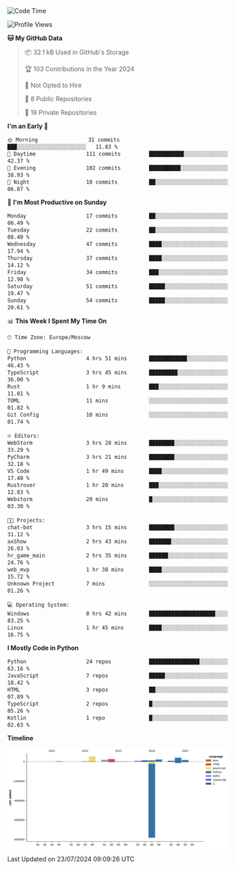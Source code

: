 <!--START_SECTION:waka-->
![Code Time](http://img.shields.io/badge/Code%20Time-416%20hrs%2041%20mins-blue)

![Profile Views](http://img.shields.io/badge/Profile%20Views-2-blue)

**🐱 My GitHub Data** 

> 📦 32.1 kB Used in GitHub's Storage 
 > 
> 🏆 103 Contributions in the Year 2024
 > 
> 🚫 Not Opted to Hire
 > 
> 📜 8 Public Repositories 
 > 
> 🔑 19 Private Repositories 
 > 
**I'm an Early 🐤** 

```text
🌞 Morning                31 commits          ███░░░░░░░░░░░░░░░░░░░░░░   11.83 % 
🌆 Daytime                111 commits         ███████████░░░░░░░░░░░░░░   42.37 % 
🌃 Evening                102 commits         ██████████░░░░░░░░░░░░░░░   38.93 % 
🌙 Night                  18 commits          ██░░░░░░░░░░░░░░░░░░░░░░░   06.87 % 
```
📅 **I'm Most Productive on Sunday** 

```text
Monday                   17 commits          ██░░░░░░░░░░░░░░░░░░░░░░░   06.49 % 
Tuesday                  22 commits          ██░░░░░░░░░░░░░░░░░░░░░░░   08.40 % 
Wednesday                47 commits          ████░░░░░░░░░░░░░░░░░░░░░   17.94 % 
Thursday                 37 commits          ████░░░░░░░░░░░░░░░░░░░░░   14.12 % 
Friday                   34 commits          ███░░░░░░░░░░░░░░░░░░░░░░   12.98 % 
Saturday                 51 commits          █████░░░░░░░░░░░░░░░░░░░░   19.47 % 
Sunday                   54 commits          █████░░░░░░░░░░░░░░░░░░░░   20.61 % 
```


📊 **This Week I Spent My Time On** 

```text
🕑︎ Time Zone: Europe/Moscow

💬 Programming Languages: 
Python                   4 hrs 51 mins       ████████████░░░░░░░░░░░░░   46.43 % 
TypeScript               3 hrs 45 mins       █████████░░░░░░░░░░░░░░░░   36.00 % 
Rust                     1 hr 9 mins         ███░░░░░░░░░░░░░░░░░░░░░░   11.01 % 
TOML                     11 mins             ░░░░░░░░░░░░░░░░░░░░░░░░░   01.82 % 
Git Config               10 mins             ░░░░░░░░░░░░░░░░░░░░░░░░░   01.74 % 

🔥 Editors: 
WebStorm                 3 hrs 28 mins       ████████░░░░░░░░░░░░░░░░░   33.29 % 
PyCharm                  3 hrs 21 mins       ████████░░░░░░░░░░░░░░░░░   32.18 % 
VS Code                  1 hr 49 mins        ████░░░░░░░░░░░░░░░░░░░░░   17.40 % 
Rustrover                1 hr 20 mins        ███░░░░░░░░░░░░░░░░░░░░░░   12.83 % 
Webstorm                 20 mins             █░░░░░░░░░░░░░░░░░░░░░░░░   03.30 % 

🐱‍💻 Projects: 
chat-bot                 3 hrs 15 mins       ████████░░░░░░░░░░░░░░░░░   31.12 % 
axShow                   2 hrs 43 mins       ███████░░░░░░░░░░░░░░░░░░   26.03 % 
hr_game_main             2 hrs 35 mins       ██████░░░░░░░░░░░░░░░░░░░   24.76 % 
web_mvp                  1 hr 38 mins        ████░░░░░░░░░░░░░░░░░░░░░   15.72 % 
Unknown Project          7 mins              ░░░░░░░░░░░░░░░░░░░░░░░░░   01.26 % 

💻 Operating System: 
Windows                  8 hrs 42 mins       █████████████████████░░░░   83.25 % 
Linux                    1 hr 45 mins        ████░░░░░░░░░░░░░░░░░░░░░   16.75 % 
```

**I Mostly Code in Python** 

```text
Python                   24 repos            ████████████████░░░░░░░░░   63.16 % 
JavaScript               7 repos             █████░░░░░░░░░░░░░░░░░░░░   18.42 % 
HTML                     3 repos             ██░░░░░░░░░░░░░░░░░░░░░░░   07.89 % 
TypeScript               2 repos             █░░░░░░░░░░░░░░░░░░░░░░░░   05.26 % 
Kotlin                   1 repo              █░░░░░░░░░░░░░░░░░░░░░░░░   02.63 % 
```



**Timeline**

![Lines of Code chart](https://raw.githubusercontent.com/adlemx/adlemx/main/assets/bar_graph.png)


 Last Updated on 23/07/2024 09:09:26 UTC
<!--END_SECTION:waka-->
